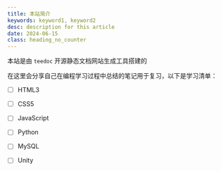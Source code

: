 ```yaml
---
title: 本站简介
keywords: keyword1, keyword2
desc: description for this article
date: 2024-06-15
class: heading_no_counter
---
```



本站是由 `teedoc` 开源静态文档网站生成工具搭建的

在这里会分享自己在编程学习过程中总结的笔记用于复习，以下是学习清单：

- [ ] HTML3
- [ ] CSS5
- [ ] JavaScript
- [ ] Python
- [ ] MySQL
- [ ] Unity

